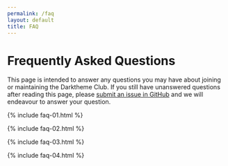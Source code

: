 ```yaml
---
permalink: /faq
layout: default
title: FAQ
---
```


# Frequently Asked Questions

This page is intended to answer any questions you may have about joining or
maintaining the Darktheme Club. If you still have unanswered questions after
reading this page, please [submit an issue in
GitHub](https://github.com/garritfra/darktheme.club/issues) and we will
endeavour to answer your question.

{% include faq-01.html %}

{% include faq-02.html %}

{% include faq-03.html %}

{% include faq-04.html %}
